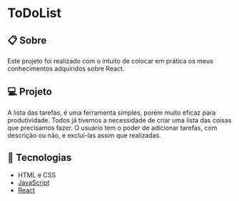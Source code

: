 # ToDoList

## 📋 Sobre

Este projeto foi realizado com o intuito de colocar em prática os meus conhecimentos adquiridos sobre React.

## 💻 Projeto

A lista das tarefas, é uma ferramenta simples, porém muito eficaz para produtividade. Todos já tivemos a necessidade de criar uma lista das coisas que precisamos fazer. O usuário tem o poder de adicionar tarefas, com descrição ou não, e excluí-las assim que realizadas.

## 📑 Tecnologias

- HTML e CSS
- [JavaScript](https://www.javascript.com/)
- [React](https://reactjs.org/)
